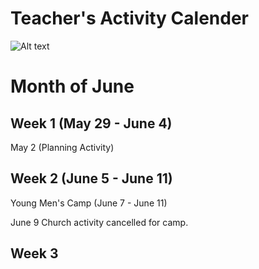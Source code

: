 # Teacher's Activity Calender
![Alt text](https://www.stgeorgeutah.com/wp-content/uploads/2020/04/1200x675size-English.jpg)
# Month of June
## Week 1 (May 29 - June 4)
May 2 (Planning Activity)
## Week 2 (June 5 - June 11)
Young Men's Camp (June 7 - June 11)

June 9 Church activity cancelled for camp.
## Week 3 
